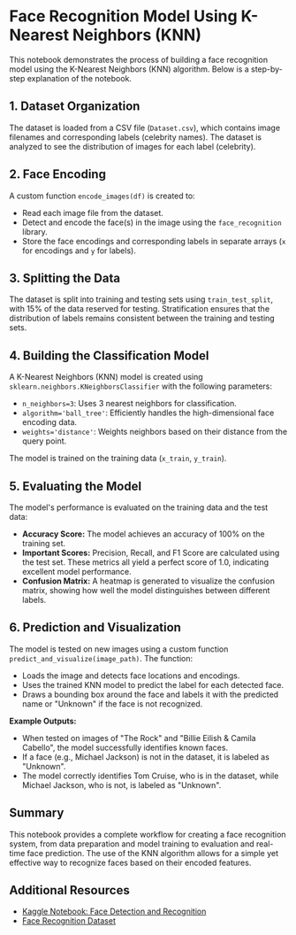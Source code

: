 # Face Recognition Model Using K-Nearest Neighbors (KNN)

This notebook demonstrates the process of building a face recognition model using the K-Nearest Neighbors (KNN) algorithm. Below is a step-by-step explanation of the notebook.

## 1. Dataset Organization
The dataset is loaded from a CSV file (`Dataset.csv`), which contains image filenames and corresponding labels (celebrity names). The dataset is analyzed to see the distribution of images for each label (celebrity).

## 2. Face Encoding
A custom function `encode_images(df)` is created to:
- Read each image file from the dataset.
- Detect and encode the face(s) in the image using the `face_recognition` library.
- Store the face encodings and corresponding labels in separate arrays (`x` for encodings and `y` for labels).

## 3. Splitting the Data
The dataset is split into training and testing sets using `train_test_split`, with 15% of the data reserved for testing. Stratification ensures that the distribution of labels remains consistent between the training and testing sets.

## 4. Building the Classification Model
A K-Nearest Neighbors (KNN) model is created using `sklearn.neighbors.KNeighborsClassifier` with the following parameters:
- `n_neighbors=3`: Uses 3 nearest neighbors for classification.
- `algorithm='ball_tree'`: Efficiently handles the high-dimensional face encoding data.
- `weights='distance'`: Weights neighbors based on their distance from the query point.

The model is trained on the training data (`x_train`, `y_train`).

## 5. Evaluating the Model
The model's performance is evaluated on the training data and the test data:
- **Accuracy Score:** The model achieves an accuracy of 100% on the training set.
- **Important Scores:** Precision, Recall, and F1 Score are calculated using the test set. These metrics all yield a perfect score of 1.0, indicating excellent model performance.
- **Confusion Matrix:** A heatmap is generated to visualize the confusion matrix, showing how well the model distinguishes between different labels.

## 6. Prediction and Visualization
The model is tested on new images using a custom function `predict_and_visualize(image_path)`. The function:
- Loads the image and detects face locations and encodings.
- Uses the trained KNN model to predict the label for each detected face.
- Draws a bounding box around the face and labels it with the predicted name or "Unknown" if the face is not recognized.

**Example Outputs:**
- When tested on images of "The Rock" and "Billie Eilish & Camila Cabello", the model successfully identifies known faces.
- If a face (e.g., Michael Jackson) is not in the dataset, it is labeled as "Unknown".
- The model correctly identifies Tom Cruise, who is in the dataset, while Michael Jackson, who is not, is labeled as "Unknown".

## Summary
This notebook provides a complete workflow for creating a face recognition system, from data preparation and model training to evaluation and real-time face prediction. The use of the KNN algorithm allows for a simple yet effective way to recognize faces based on their encoded features.

## Additional Resources
- [Kaggle Notebook: Face Detection and Recognition](https://www.kaggle.com/code/abdelrahmanmohamed26/face-detection-and-recognition/notebook#7.-predicting-some-images)
- [Face Recognition Dataset](https://www.kaggle.com/datasets/vasukipatel/face-recognition-dataset)
